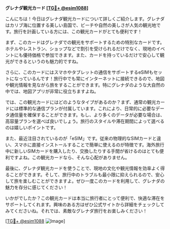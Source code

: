**グレナダ観光カード [[TG💪+ @esim1088](https://t.me/s/esim1088)]**

こんにちは！今日はグレナダ観光カードについて詳しくご紹介します。グレナダはカリブ海に位置する美しい島国で、ビーチや自然の美しさが人気の観光地です。旅行を計画している方には、この観光カードがとても便利です！

まず、このカードはグレナダでの観光をサポートするための特別なカードです。ホテルやレストラン、ショップなどで割引を受けられるだけでなく、現地のイベントにも優待価格で参加できます。また、カードを持っているだけで安心して観光ができるというのも魅力的ですね。

さらに、このカードにはスマホやタブレットの通信をサポートするeSIMもセットになっているんです！旅行中でも常にインターネットに接続できるので、地図や観光情報を見ながら旅をすることができます。特にグレナダのような大自然の中では、地図アプリが非常に役立ちますよね。

では、この観光カードにはどのようなタイプがあるのか？まず、通常の観光カードには標準的な通信プランが付属しています。これにより、日常的に必要なデータ通信量を確保することができます。もし、より多くのデータが必要な場合は、高容量プランを選べば良いでしょう。旅行のスタイルや滞在期間によって選べるのは嬉しいポイントです。

また、最近注目されているのが「eSIM」です。従来の物理的なSIMカードと違い、スマホに直接インストールすることで簡単に使えるのが特徴です。海外旅行中に新しいSIMカードを購入したり、交換したりする手間が省けるのはとても便利ですよね。この観光カードなら、そんな心配がありません。

最後に、グレナダ観光カードを使うことで、現地の文化や観光情報を効率よく得ることができます。そして、旅行中のトラブルも最小限に抑えられるので、安心して旅を楽しむことができますよ。ぜひ一度このカードを利用して、グレナダの魅力を存分に感じてください！

いかがでしたか？この観光カードは本当に旅行者にとって便利で、快適な滞在をサポートしてくれます。興味のある方はぜひ公式サイトから詳細をチェックしてみてくださいね。それでは、素敵なグレナダ旅行をお楽しみください！

[[TG💪+ @esim1088](https://t.me/s/esim1088) ![Image](https://i.postimg.cc/Y0z9fWf4/image.png)]